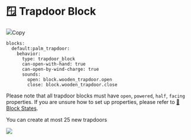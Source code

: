 # 🪟 Trapdoor Block

![](https://mo-mi.gitbook.io/xiaomomi-plugins/~gitbook/image?url=https%3A%2F%2F1836335287-files.gitbook.io%2F%7E%2Ffiles%2Fv0%2Fb%2Fgitbook-x-prod.appspot.com%2Fo%2Fspaces%252FOgvQ1fEJPROp7131PPlK%252Fuploads%252FeMkYg3eaWHjUB4ZVb9FQ%252Fimage.png%3Falt%3Dmedia%26token%3D95157dd6-1162-417f-b1ac-ecf0b8466a5e\&width=768\&dpr=4\&quality=100\&sign=e7ba3c60\&sv=2)Copy

```
blocks:
  default:palm_trapdoor:
    behavior:
      type: trapdoor_block
      can-open-with-hand: true
      can-open-by-wind-charge: true
      sounds:
        open: block.wooden_trapdoor.open
        close: block.wooden_trapdoor.close
```

Please note that all trapdoor blocks must have `open`, `powered`, `half`, `facing` properties. If you are unsure how to set up properties, please refer to [🔣 Block States](https://mo-mi.gitbook.io/xiaomomi-plugins/craftengine/plugin-wiki/craftengine/add-new-contents/blocks/block-states).

You can create at most 25 new trapdoors

![](https://mo-mi.gitbook.io/xiaomomi-plugins/~gitbook/image?url=https%3A%2F%2F1836335287-files.gitbook.io%2F%7E%2Ffiles%2Fv0%2Fb%2Fgitbook-x-prod.appspot.com%2Fo%2Fspaces%252FOgvQ1fEJPROp7131PPlK%252Fuploads%252FANcuqPeqO71W97rYkCjg%252Fimage.png%3Falt%3Dmedia%26token%3Dc14816e1-cbbb-43e1-9334-db69d48c1bf6\&width=300\&dpr=4\&quality=100\&sign=47d02dea\&sv=2)

